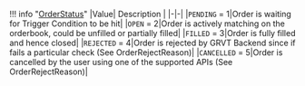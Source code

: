 !!! info "[OrderStatus](schemas/order_status.md)"
    |Value| Description |
    |-|-|
    |`PENDING` = 1|Order is waiting for Trigger Condition to be hit|
    |`OPEN` = 2|Order is actively matching on the orderbook, could be unfilled or partially filled|
    |`FILLED` = 3|Order is fully filled and hence closed|
    |`REJECTED` = 4|Order is rejected by GRVT Backend since if fails a particular check (See OrderRejectReason)|
    |`CANCELLED` = 5|Order is cancelled by the user using one of the supported APIs (See OrderRejectReason)|
